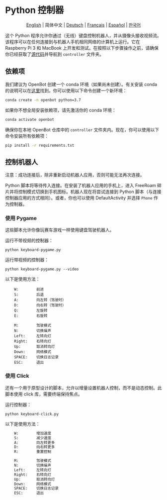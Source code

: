 # Python 控制器

<p align="center">
  <a href="README.md">English</a> |
  <span>简体中文</span> |
  <a href="README.de-DE.md">Deutsch</a> |
  <a href="README.fr-FR.md">Français</a> |
  <a href="README.es-ES.md">Español</a> |
  <a href="README.ko-KR.md">한국어</a>
</p>

这个 Python 程序允许你通过（无线）键盘控制机器人，并从摄像头接收视频流。该程序可以在任何连接到与机器人手机相同网络的计算机上运行。它在 Raspberry Pi 3 和 MacBook 上开发和测试。在按照以下步骤操作之前，请确保你已经获取了[源代码](https://github.com/isl-org/OpenBot#get-the-source-code)并导航到 `controller` 文件夹。

## 依赖项

我们建议为 OpenBot 创建一个 conda 环境（如果尚未创建）。有关安装 conda 的说明可以在[这里](https://docs.conda.io/projects/conda/en/latest/user-guide/install/)找到。你可以使用以下命令创建一个新环境：

```bash
conda create -n openbot python=3.7
```

如果你不想全局安装依赖项，请先激活你的 conda 环境：

```bash
conda activate openbot
```

确保你在本地 OpenBot 仓库中的 `controller` 文件夹内。现在，你可以使用以下命令安装所有依赖项：

```bash
pip install -r requirements.txt
```

## 控制机器人

注意：成功连接后，除非重新启动机器人应用，否则可能无法再次连接。

Python 脚本将等待传入连接。在安装了机器人应用的手机上，进入 FreeRoam 碎片并将控制模式切换到手机图标。机器人现在将尝试连接到 Python 脚本（与连接控制器应用的方式相同）。或者，你也可以使用 DefaultActivity 并选择 `Phone` 作为控制器。

### 使用 Pygame

这些脚本允许你像玩赛车游戏一样使用键盘驾驶机器人。

运行不带视频的控制器：

`python keyboard-pygame.py`

运行带视频的控制器：

`python keyboard-pygame.py --video`

以下是使用方法：

```
    W:        前进
    S:        后退
    A:        向左转（驾驶时）
    D:        向右转（驾驶时）
    Q:        左旋转
    E:        右旋转

    M:        驾驶模式
    N:        切换噪声
    Left:     左转向灯
    Right:    右转向灯
    Up:       取消转向灯
    Down:     网络模式
    SPACE:    切换日志记录
    ESC:      退出
```

### 使用 Click

还有一个用于原型设计的脚本，允许以增量设置机器人控制，而不是动态控制。此脚本使用 click 库，需要终端保持焦点。

运行控制器：

`python keyboard-click.py`

以下是使用方法：

```bash
    W:        增加速度
    S:        减少速度
    A:        向左转更多
    D:        向右转更多
    R:        重置控制

    M:        驾驶模式
    N:        切换噪声
    Left:     左转向灯
    Right:    右转向灯
    Up:       取消转向灯
    Down:     网络模式
    SPACE:    切换日志记录
    ESC:      退出
```